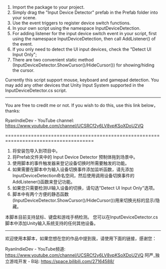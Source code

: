 1. Import the package to your project. 
2. Simply drag the "Input Device Detector" prefab in the Prefab folder into your scene.
3. Use the event triggers to register device switch functions. 
3. In your own script using the namespace InputDeviceDetection.
4. For adding listener for the input device switch event in your script, first using the namespace InputDeviceDetection, then call AddListener() of the event.
5. If you only need to detect the UI input devices, check the "Detect UI Input Only";
6. There are two convenient static method (InputDeviceDetector.ShowCursor()/HideCursor()) for showing/hiding the cursor. 

Currently this script support mouse, keyboard and gamepad detection. 
You may add any other devices that Unity Input System supported in the InputDeviceDetector.cs script. 

--------
You are free to credit me or not. 
If you wish to do this, use this link below，thanks: 

RyanIndieDev - YouTube channel: https://www.youtube.com/channel/UCSRCf2y6LV8vpKSoXDoU2VQ

=====================================================================================

1. 将安装包导入到项目中。
2. 将Prefab文件夹中的 Input Device Detector 预制体拖到场景中。
3. 使用脚本的事件触发器来登记设备切换时所需要触发的功能。
4. 如果需要在脚本中为输入设备切换事件添加监听函数，请先添加InputDeviceDetection命名空间，然后使用调用设备切换事件的AddListener()函数来登记功能。
5. 如果您只需要检测UI输入设备的切换，请勾选"Detect UI Input Only"选项。
6. 脚本中有两个方便的静态函数(InputDeviceDetector.ShowCursor()/HideCursor())用来切换光标的显示/隐藏。

本脚本目前支持鼠标、键盘和游戏手柄检测。
您可以在InputDeviceDetector.cs脚本中添加Unity输入系统支持的任何其他设备。

--------
欢迎使用本脚本，如果您想在您的作品中提到我，请使用下面的链接，感谢您：

RyanIndieDev - YouTube频道: https://www.youtube.com/channel/UCSRCf2y6LV8vpKSoXDoU2VQ
阿严_独立游戏开发 - B站: https://space.bilibili.com/27164588/